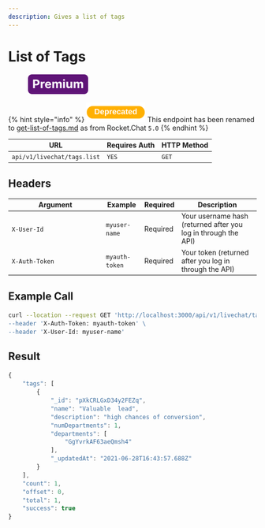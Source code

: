```yaml
---
description: Gives a list of tags
---
```


# List of Tags

<figure><img src="../../../../../../../.gitbook/assets/Premium.svg" alt=""><figcaption></figcaption></figure>

{% hint style="info" %}
<img src="../../../../../../../.gitbook/assets/Deprecated.png" alt="" data-size="line"> This endpoint has been renamed to [get-list-of-tags.md](get-list-of-tags.md "mention") as from Rocket.Chat `5.0`
{% endhint %}

| URL                         | Requires Auth | HTTP Method |
| --------------------------- | ------------- | ----------- |
| `api/v1/livechat/tags.list` | `YES`         | `GET`       |

## Headers

<table><thead><tr><th width="177">Argument</th><th>Example</th><th>Required</th><th>Description</th></tr></thead><tbody><tr><td><code>X-User-Id</code></td><td><code>myuser-name</code></td><td>Required</td><td>Your username hash (returned after you log in through the API)</td></tr><tr><td><code>X-Auth-Token</code></td><td><code>myauth-token</code></td><td>Required</td><td>Your token (returned after you log in through the API)</td></tr></tbody></table>

## Example Call

```bash
curl --location --request GET 'http://localhost:3000/api/v1/livechat/tags.list\
--header 'X-Auth-Token: myauth-token' \
--header 'X-User-Id: myuser-name'
```

## Result

```javascript
{
    "tags": [
        {
            "_id": "pXkCRLGxD34y2FEZq",
            "name": "Valuable  lead",
            "description": "high chances of conversion",
            "numDepartments": 1,
            "departments": [
                "GgYvrkAF63aeQmsh4"
            ],
            "_updatedAt": "2021-06-28T16:43:57.688Z"
        }
    ],
    "count": 1,
    "offset": 0,
    "total": 1,
    "success": true
}
```
